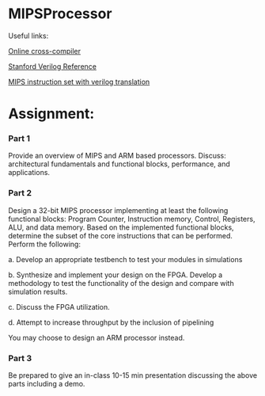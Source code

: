 # MIPSProcessor

Useful links:

[Online cross-compiler](https://godbolt.org/)

[Stanford Verilog Reference](https://web.stanford.edu/class/ee183/handouts_win2003/VerilogQuickRef.pdf)

[MIPS instruction set with verilog translation](https://inst.eecs.berkeley.edu/~cs61c/resources/MIPS_Green_Sheet.pdf)

# Assignment:

### Part 1

Provide an overview of MIPS and ARM based processors. Discuss: architectural fundamentals and
functional blocks, performance, and applications.

### Part 2

Design a 32-bit MIPS processor implementing at least the following functional blocks: Program Counter,
Instruction memory, Control, Registers, ALU, and data memory. Based on the implemented functional
blocks, determine the subset of the core instructions that can be performed. Perform the following:

a. Develop an appropriate testbench to test your modules in simulations

b. Synthesize and implement your design on the FPGA. Develop a methodology to test the
functionality of the design and compare with simulation results.

c. Discuss the FPGA utilization.

d. Attempt to increase throughput by the inclusion of pipelining

You may choose to design an ARM processor instead.

### Part 3

Be prepared to give an in-class 10-15 min presentation discussing the above parts including a demo.
